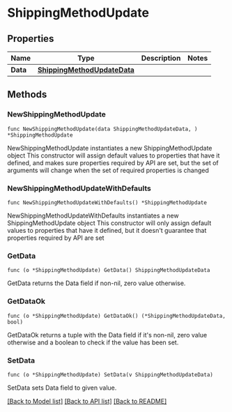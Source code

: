 # ShippingMethodUpdate

## Properties

Name | Type | Description | Notes
------------ | ------------- | ------------- | -------------
**Data** | [**ShippingMethodUpdateData**](ShippingMethodUpdateData.md) |  | 

## Methods

### NewShippingMethodUpdate

`func NewShippingMethodUpdate(data ShippingMethodUpdateData, ) *ShippingMethodUpdate`

NewShippingMethodUpdate instantiates a new ShippingMethodUpdate object
This constructor will assign default values to properties that have it defined,
and makes sure properties required by API are set, but the set of arguments
will change when the set of required properties is changed

### NewShippingMethodUpdateWithDefaults

`func NewShippingMethodUpdateWithDefaults() *ShippingMethodUpdate`

NewShippingMethodUpdateWithDefaults instantiates a new ShippingMethodUpdate object
This constructor will only assign default values to properties that have it defined,
but it doesn't guarantee that properties required by API are set

### GetData

`func (o *ShippingMethodUpdate) GetData() ShippingMethodUpdateData`

GetData returns the Data field if non-nil, zero value otherwise.

### GetDataOk

`func (o *ShippingMethodUpdate) GetDataOk() (*ShippingMethodUpdateData, bool)`

GetDataOk returns a tuple with the Data field if it's non-nil, zero value otherwise
and a boolean to check if the value has been set.

### SetData

`func (o *ShippingMethodUpdate) SetData(v ShippingMethodUpdateData)`

SetData sets Data field to given value.



[[Back to Model list]](../README.md#documentation-for-models) [[Back to API list]](../README.md#documentation-for-api-endpoints) [[Back to README]](../README.md)


